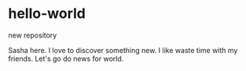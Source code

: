 # hello-world
new repository

Sasha here. I love to discover something new. I like waste time with my friends. Let's go do news for world.
